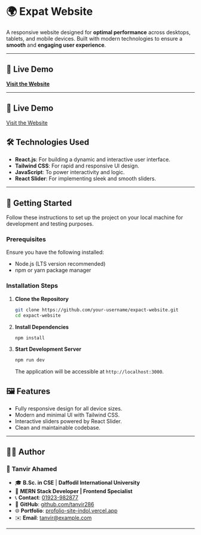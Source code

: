 # 🌍 **Expat Website**

A responsive website designed for **optimal performance** across desktops, tablets, and mobile devices. Built with modern technologies to ensure a **smooth** and **engaging user experience**.

---

## 🚀 **Live Demo**
[**Visit the Website**](https://expact-website.vercel.app/)

---



## 🚀 Live Demo
[Visit the Website](https://expact-website.vercel.app/)

## 🛠️ Technologies Used
- **React.js**: For building a dynamic and interactive user interface.
- **Tailwind CSS**: For rapid and responsive UI design.
- **JavaScript**: To power interactivity and logic.
- **React Slider**: For implementing sleek and smooth sliders.

---

## 📝 Getting Started
Follow these instructions to set up the project on your local machine for development and testing purposes.

### Prerequisites
Ensure you have the following installed:
- Node.js (LTS version recommended)
- npm or yarn package manager

### Installation Steps
1. **Clone the Repository**
   ```bash
   git clone https://github.com/your-username/expact-website.git
   cd expact-website
   ```

2. **Install Dependencies**
   ```bash
   npm install
   ```

3. **Start Development Server**
   ```bash
   npm run dev
   ```
   The application will be accessible at `http://localhost:3000`.


## 🖼️ Features
- Fully responsive design for all device sizes.
- Modern and minimal UI with Tailwind CSS.
- Interactive sliders powered by React Slider.
- Clean and maintainable codebase.

---

## 👨‍💻 **Author**

### 🚀 **Tanvir Ahamed**
- 🎓 **B.Sc. in CSE** | **Daffodil International University**  
- 💼 **MERN Stack Developer | Frontend Specialist**  
- 📞 **Contact**: [01923-982877](tel:+8801923982877)  
- 🔗 **GitHub**: [github.com/tanvir286](https://github.com/tanvir286)  
- 🌐 **Portfolio**: [profolio-site-indol.vercel.app](https://profolio-site-indol.vercel.app/home)  
- ✉️ **Email**: [tanvir@example.com](mailto:tanvirahamed1943@example.com)

---

